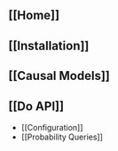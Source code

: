 ## [[Home]]
## [[Installation]]
## [[Causal Models]]
## [[Do API]]
* [[Configuration]]
* [[Probability Queries]]
